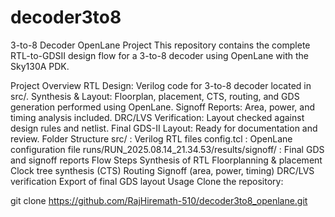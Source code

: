 # decoder3to8
3-to-8 Decoder OpenLane Project
This repository contains the complete RTL-to-GDSII design flow for a 3-to-8 decoder using OpenLane with the Sky130A PDK.

Project Overview
RTL Design: Verilog code for 3-to-8 decoder located in src/.
Synthesis & Layout: Floorplan, placement, CTS, routing, and GDS generation performed using OpenLane.
Signoff Reports: Area, power, and timing analysis included.
DRC/LVS Verification: Layout checked against design rules and netlist.
Final GDS-II Layout: Ready for documentation and review.
Folder Structure
src/ : Verilog RTL files
config.tcl : OpenLane configuration file
runs/RUN_2025.08.14_21.34.53/results/signoff/ : Final GDS and signoff reports
Flow Steps
Synthesis of RTL
Floorplanning & placement
Clock tree synthesis (CTS)
Routing
Signoff (area, power, timing)
DRC/LVS verification
Export of final GDS layout
Usage
Clone the repository:

git clone https://github.com/RajHiremath-510/decoder3to8_openlane.git

